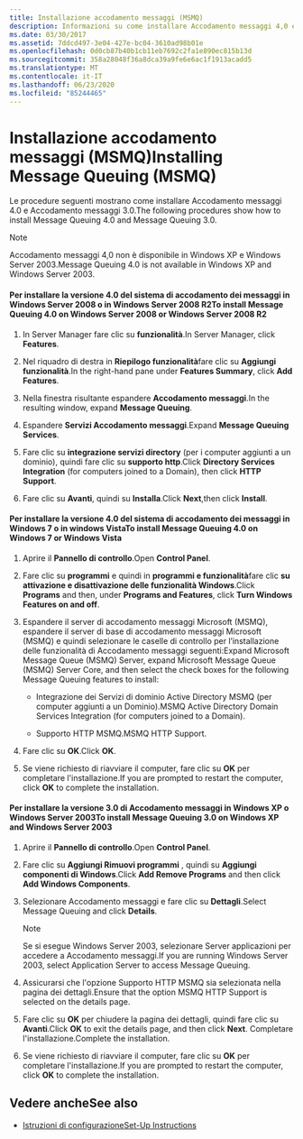 ```yaml
---
title: Installazione accodamento messaggi (MSMQ)
description: Informazioni su come installare Accodamento messaggi 4,0 e Accodamento messaggi 3,0 da usare con gli esempi WFC come parte di una procedura di installazione singola.
ms.date: 03/30/2017
ms.assetid: 7ddcd497-3e04-427e-bc04-3610ad98b01e
ms.openlocfilehash: 0d0cb87b40b1cb11eb7692c2fa1e890ec815b13d
ms.sourcegitcommit: 358a28048f36a8dca39a9fe6e6ac1f1913acadd5
ms.translationtype: MT
ms.contentlocale: it-IT
ms.lasthandoff: 06/23/2020
ms.locfileid: "85244465"
---
```

# <a name="installing-message-queuing-msmq"></a><span data-ttu-id="334cd-103">Installazione accodamento messaggi (MSMQ)</span><span class="sxs-lookup"><span data-stu-id="334cd-103">Installing Message Queuing (MSMQ)</span></span>
<span data-ttu-id="334cd-104">Le procedure seguenti mostrano come installare Accodamento messaggi 4.0 e Accodamento messaggi 3.0.</span><span class="sxs-lookup"><span data-stu-id="334cd-104">The following procedures show how to install Message Queuing 4.0 and Message Queuing 3.0.</span></span>  
  
> [!NOTE]
> <span data-ttu-id="334cd-105">Accodamento messaggi 4,0 non è disponibile in Windows XP e Windows Server 2003.</span><span class="sxs-lookup"><span data-stu-id="334cd-105">Message Queuing 4.0 is not available in Windows XP and Windows Server 2003.</span></span>  
  
#### <a name="to-install-message-queuing-40-on-windows-server-2008-or-windows-server-2008-r2"></a><span data-ttu-id="334cd-106">Per installare la versione 4.0 del sistema di accodamento dei messaggi in Windows Server 2008 o in Windows Server 2008 R2</span><span class="sxs-lookup"><span data-stu-id="334cd-106">To install Message Queuing 4.0 on Windows Server 2008 or Windows Server 2008 R2</span></span>  
  
1. <span data-ttu-id="334cd-107">In Server Manager fare clic su **funzionalità**.</span><span class="sxs-lookup"><span data-stu-id="334cd-107">In Server Manager, click **Features**.</span></span>  
  
2. <span data-ttu-id="334cd-108">Nel riquadro di destra in **Riepilogo funzionalità**fare clic su **Aggiungi funzionalità**.</span><span class="sxs-lookup"><span data-stu-id="334cd-108">In the right-hand pane under **Features Summary**, click **Add Features**.</span></span>  
  
3. <span data-ttu-id="334cd-109">Nella finestra risultante espandere **Accodamento messaggi**.</span><span class="sxs-lookup"><span data-stu-id="334cd-109">In the resulting window, expand **Message Queuing**.</span></span>  
  
4. <span data-ttu-id="334cd-110">Espandere **Servizi Accodamento messaggi**.</span><span class="sxs-lookup"><span data-stu-id="334cd-110">Expand **Message Queuing Services**.</span></span>  
  
5. <span data-ttu-id="334cd-111">Fare clic su **integrazione servizi directory** (per i computer aggiunti a un dominio), quindi fare clic su **supporto http**.</span><span class="sxs-lookup"><span data-stu-id="334cd-111">Click **Directory Services Integration** (for computers joined to a Domain), then click **HTTP Support**.</span></span>  
  
6. <span data-ttu-id="334cd-112">Fare clic su **Avanti**, quindi su **Installa**.</span><span class="sxs-lookup"><span data-stu-id="334cd-112">Click **Next**,then click **Install**.</span></span>  
  
#### <a name="to-install-message-queuing-40-on-windows-7-or-windows-vista"></a><span data-ttu-id="334cd-113">Per installare la versione 4.0 del sistema di accodamento dei messaggi in Windows 7 o in windows Vista</span><span class="sxs-lookup"><span data-stu-id="334cd-113">To install Message Queuing 4.0 on Windows 7 or Windows Vista</span></span>  
  
1. <span data-ttu-id="334cd-114">Aprire il **Pannello di controllo**.</span><span class="sxs-lookup"><span data-stu-id="334cd-114">Open **Control Panel**.</span></span>  
  
2. <span data-ttu-id="334cd-115">Fare clic su **programmi** e quindi in **programmi e funzionalità**fare clic **su attivazione e disattivazione delle funzionalità Windows**.</span><span class="sxs-lookup"><span data-stu-id="334cd-115">Click **Programs** and then, under **Programs and Features**, click **Turn Windows Features on and off**.</span></span>  
  
3. <span data-ttu-id="334cd-116">Espandere il server di accodamento messaggi Microsoft (MSMQ), espandere il server di base di accodamento messaggi Microsoft (MSMQ) e quindi selezionare le caselle di controllo per l’installazione delle funzionalità di Accodamento messaggi seguenti:</span><span class="sxs-lookup"><span data-stu-id="334cd-116">Expand Microsoft Message Queue (MSMQ) Server, expand Microsoft Message Queue (MSMQ) Server Core, and then select the check boxes for the following Message Queuing features to install:</span></span>  
  
    - <span data-ttu-id="334cd-117">Integrazione dei Servizi di dominio Active Directory MSMQ (per computer aggiunti a un Dominio).</span><span class="sxs-lookup"><span data-stu-id="334cd-117">MSMQ Active Directory Domain Services Integration (for computers joined to a Domain).</span></span>  
  
    - <span data-ttu-id="334cd-118">Supporto HTTP MSMQ.</span><span class="sxs-lookup"><span data-stu-id="334cd-118">MSMQ HTTP Support.</span></span>  
  
4. <span data-ttu-id="334cd-119">Fare clic su **OK**.</span><span class="sxs-lookup"><span data-stu-id="334cd-119">Click **OK**.</span></span>  
  
5. <span data-ttu-id="334cd-120">Se viene richiesto di riavviare il computer, fare clic su **OK** per completare l'installazione.</span><span class="sxs-lookup"><span data-stu-id="334cd-120">If you are prompted to restart the computer, click **OK** to complete the installation.</span></span>  
  
#### <a name="to-install-message-queuing-30-on-windows-xp-and-windows-server-2003"></a><span data-ttu-id="334cd-121">Per installare la versione 3.0 di Accodamento messaggi in Windows XP o Windows Server 2003</span><span class="sxs-lookup"><span data-stu-id="334cd-121">To install Message Queuing 3.0 on Windows XP and Windows Server 2003</span></span>  
  
1. <span data-ttu-id="334cd-122">Aprire il **Pannello di controllo**.</span><span class="sxs-lookup"><span data-stu-id="334cd-122">Open **Control Panel**.</span></span>  
  
2. <span data-ttu-id="334cd-123">Fare clic su **Aggiungi Rimuovi programmi** , quindi su **Aggiungi componenti di Windows**.</span><span class="sxs-lookup"><span data-stu-id="334cd-123">Click **Add Remove Programs** and then click **Add Windows Components**.</span></span>  
  
3. <span data-ttu-id="334cd-124">Selezionare Accodamento messaggi e fare clic su **Dettagli**.</span><span class="sxs-lookup"><span data-stu-id="334cd-124">Select Message Queuing and click **Details**.</span></span>  
  
    > [!NOTE]
    > <span data-ttu-id="334cd-125">Se si esegue Windows Server 2003, selezionare Server applicazioni per accedere a Accodamento messaggi.</span><span class="sxs-lookup"><span data-stu-id="334cd-125">If you are running Windows Server 2003, select Application Server to access Message Queuing.</span></span>  
  
4. <span data-ttu-id="334cd-126">Assicurarsi che l'opzione Supporto HTTP MSMQ sia selezionata nella pagina dei dettagli.</span><span class="sxs-lookup"><span data-stu-id="334cd-126">Ensure that the option MSMQ HTTP Support is selected on the details page.</span></span>  
  
5. <span data-ttu-id="334cd-127">Fare clic su **OK** per chiudere la pagina dei dettagli, quindi fare clic su **Avanti**.</span><span class="sxs-lookup"><span data-stu-id="334cd-127">Click **OK** to exit the details page, and then click **Next**.</span></span> <span data-ttu-id="334cd-128">Completare l'installazione.</span><span class="sxs-lookup"><span data-stu-id="334cd-128">Complete the installation.</span></span>  
  
6. <span data-ttu-id="334cd-129">Se viene richiesto di riavviare il computer, fare clic su **OK** per completare l'installazione.</span><span class="sxs-lookup"><span data-stu-id="334cd-129">If you are prompted to restart the computer, click **OK** to complete the installation.</span></span>  
  
## <a name="see-also"></a><span data-ttu-id="334cd-130">Vedere anche</span><span class="sxs-lookup"><span data-stu-id="334cd-130">See also</span></span>

- [<span data-ttu-id="334cd-131">Istruzioni di configurazione</span><span class="sxs-lookup"><span data-stu-id="334cd-131">Set-Up Instructions</span></span>](set-up-instructions.md)

